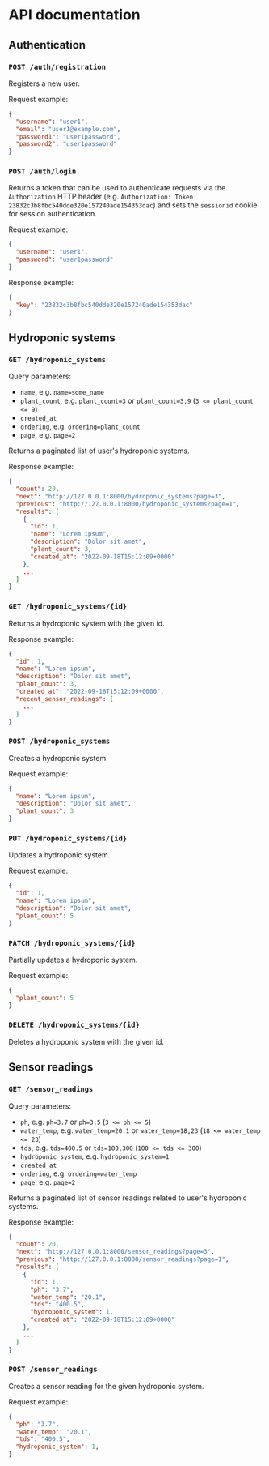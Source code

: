 # API documentation
## Authentication
### `POST /auth/registration`
Registers a new user.

Request example:
```json
{
  "username": "user1",
  "email": "user1@example.com",
  "password1": "user1password",
  "password2": "user1password"
}
```

### `POST /auth/login`
Returns a token that can be used to authenticate requests via the `Authorization` HTTP header (e.g. `Authorization: Token 23832c3b8fbc540dde320e157240ade154353dac`) and sets the `sessionid` cookie for session authentication.

Request example:
```json
{
  "username": "user1",
  "password": "user1password"
}
```

Response example:
```json
{
  "key": "23832c3b8fbc540dde320e157240ade154353dac"
}
```

## Hydroponic systems
### `GET /hydroponic_systems`
Query parameters:
* `name`, e.g. `name=some_name`
* `plant_count`, e.g. `plant_count=3` or `plant_count=3,9` (`3 <= plant_count <= 9`)
* `created_at`
* `ordering`, e.g. `ordering=plant_count`
* `page`, e.g. `page=2`

Returns a paginated list of user's hydroponic systems.

Response example:
```json
{
  "count": 20,
  "next": "http://127.0.0.1:8000/hydroponic_systems?page=3",
  "previous": "http://127.0.0.1:8000/hydroponic_systems?page=1",
  "results": [
    {
      "id": 1,
      "name": "Lorem ipsum",
      "description": "Dolor sit amet",
      "plant_count": 3,
      "created_at": "2022-09-18T15:12:09+0000"
    },
    ...
  ]
}
```

### `GET /hydroponic_systems/{id}`
Returns a hydroponic system with the given id.

Response example:
```json
{
  "id": 1,
  "name": "Lorem ipsum",
  "description": "Dolor sit amet",
  "plant_count": 3,
  "created_at": "2022-09-18T15:12:09+0000",
  "recent_sensor_readings": [
    ...
  ]
}
```

### `POST /hydroponic_systems`
Creates a hydroponic system.

Request example:
```json
{
  "name": "Lorem ipsum",
  "description": "Dolor sit amet",
  "plant_count": 3
}
```

### `PUT /hydroponic_systems/{id}`
Updates a hydroponic system.

Request example:
```json
{
  "id": 1,
  "name": "Lorem ipsum",
  "description": "Dolor sit amet",
  "plant_count": 5
}
```

### `PATCH /hydroponic_systems/{id}`
Partially updates a hydroponic system.

Request example:
```json
{
  "plant_count": 5
}
```

### `DELETE /hydroponic_systems/{id}`
Deletes a hydroponic system with the given id.

## Sensor readings
### `GET /sensor_readings`
Query parameters:
* `ph`, e.g. `ph=3.7` or `ph=3,5` (`3 <= ph <= 5`)
* `water_temp`, e.g. `water_temp=20.1` or `water_temp=18,23` (`18 <= water_temp <= 23`)
* `tds`, e.g. `tds=400.5` or `tds=100,300` (`100 <= tds <= 300`)
* `hydroponic_system`, e.g. `hydroponic_system=1`
* `created_at`
* `ordering`, e.g. `ordering=water_temp`
* `page`, e.g. `page=2`

Returns a paginated list of sensor readings related to user's hydroponic systems.

Response example:
```json
{
  "count": 20,
  "next": "http://127.0.0.1:8000/sensor_readings?page=3",
  "previous": "http://127.0.0.1:8000/sensor_readings?page=1",
  "results": [
    {
      "id": 1,
      "ph": "3.7",
      "water_temp": "20.1",
      "tds": "400.5",
      "hydroponic_system": 1,
      "created_at": "2022-09-18T15:12:09+0000"
    },
    ...
  ]
}
```

### `POST /sensor_readings`
Creates a sensor reading for the given hydroponic system.

Request example:
```json
{
  "ph": "3.7",
  "water_temp": "20.1",
  "tds": "400.5",
  "hydroponic_system": 1,
}
```
